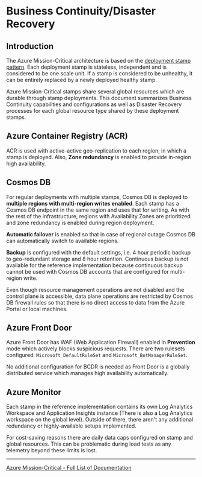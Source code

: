 # Business Continuity/Disaster Recovery

## Introduction

The Azure Mission-Critical architecture is based on the [deployment stamp pattern](https://learn.microsoft.com/azure/architecture/patterns/deployment-stamp). Each deployment stamp is stateless, independent and is considered to be one scale unit. If a stamp is considered to be unhealthy, it can be entirely replaced by a newly deployed healthy stamp.

Azure Mission-Critical stamps share several global resources which are durable through stamp deployments. This document summarizes Business Continuity capabilities and configurations as well as Disaster Recovery processes for each global resource type shared by these deployment stamps.

## Azure Container Registry (ACR)

ACR is used with active-active geo-replication to each region, in which a stamp is deployed. Also, **Zone redundancy** is enabled to provide in-region high availability.

## Cosmos DB

For regular deployments with multiple stamps, Cosmos DB is deployed to **multiple regions with multi-region writes enabled**. Each stamp has a Cosmos DB endpoint in the same region and uses that for writing. As with the rest of the infrastructure, regions with Availability Zones are prioritized and zone redundancy is enabled during region deployment.

**Automatic failover** is enabled so that in case of regional outage Cosmos DB can automatically switch to available regions.

**Backup** is configured with the default settings, i.e. 4 hour periodic backup to geo-redundant storage and 8 hour retention. Continuous backup is not available for the reference implementation because continuous backup cannot be used with Cosmos DB accounts that are configured for multi-region write.

Even though resource management operations are not disabled and the control plane is accessible, data plane operations are restricted by Cosmos DB firewall rules so that there is no direct access to data from the Azure Portal or local machines.

## Azure Front Door

Azure Front Door has WAF (Web Application Firewall) enabled in **Prevention** mode which actively blocks suspicious requests. There are two rulesets configured: `Microsoft_DefaultRuleSet` and `Microsoft_BotManagerRuleSet`.

No additional configuration for BCDR is needed as Front Door is a globally distributed service which manages high availability automatically.

## Azure Monitor

Each stamp in the reference implementation contains its own Log Analytics Workspace and Application Insights instance (There is also a Log Analytics workspace on the global level). Outside of there, there aren't any additional redundancy or highly-available setups implemented.

For cost-saving reasons there are daily data caps configured on stamp and global resources. This can be problematic during load tests as any telemetry beyond these limits is lost.

---

[Azure Mission-Critical - Full List of Documentation](/docs/README.md)
